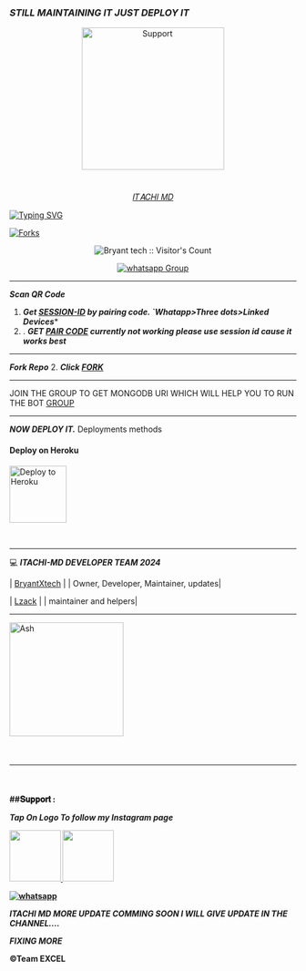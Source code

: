 ### *STILL MAINTAINING IT JUST DEPLOY IT*




</p>
</p>
<p align="center">
  <a href="https://chat.whatsapp.com/JVWVyk3IgsbIgdsZr03sT2">
    <img alt=Support height="250" src="https://telegra.ph/file/e07085c7f2509839af37a.png"> 
    </p>
<h1 align="center">    
</h1>
<p align="center"> 𝐼𝑇𝐴𝐶𝐻𝐼 𝑀𝐷
    </p>


   [![Typing SVG](https://readme-typing-svg.herokuapp.com?font=Rockstar-ExtraBold&color=F33A6A&lines=I+AM+ITACHI+BOT+MD;MADE+BY+BRYANT+TECH;THANKS+FOR+VISITING+MY+REPO)](https://git.io/typing-svg)



<p align="left">
  <a href="" target="_blank">
    <img alt="Forks" src="https://img.shields.io/github/forks/Elsa2090/Itachi_md" />
  </a>
  
  

</p>
<p align="center"><img src="https://profile-counter.glitch.me/{Bryant tech}/count.svg" alt="Bryant tech :: Visitor's Count" /></p>
<p align="center">
 <a href="https://chat.whatsapp.com/JVWVyk3IgsbIgdsZr03sT2" target="_blank">
    <img alt="whatsapp Group" src="https://img.shields.io/badge/ ITACHI-BOT Support Group -25D366?style=for-the-badge&logo=whatsapp&logoColor=gold" />
  </a>
</p>

---
***Scan QR Code***

1. ***Get [SESSION-ID](https://bryant-tech-bot-6caf875ac89b.herokuapp.com) by pairing code. `Whatapp>Three dots>Linked Devices****
2. . ***GET [PAIR CODE](https://bryant-tech-bot-6caf875ac89b.herokuapp.com) currently not working please use session id cause it works best***
--- 
 ***Fork Repo***
2. ***Click [FORK](https://github.com/Elsa2090/Itachi_md/fork)***
 
---

JOIN THE GROUP TO GET MONGODB URI WHICH WILL HELP YOU TO RUN THE BOT
[GROUP](https://chat.whatsapp.com/IIpL6gf6dcq4ial8gaJLE9)

---

 ***NOW  DEPLOY IT.***
Deployments methods

 
<h4 align="left"> Deploy on Heroku
</h4>

</p>

<p align="left" >
    <a href="https://heroku.com/deploy?template=https://github.com/Elsa2090/Itachi_md">
    <img src="https://telegra.ph/file/d548df68c3f6903e378cf.png" width="100px" alt="Deploy to Heroku" >
    </a>

</p> 

<br>
   


----

💻 ***ITACHI-MD DEVELOPER TEAM* *2024***
  
| [BryantXtech](https://github.com/Elsa2090) |
| Owner, Developer, Maintainer, updates|

| [Lzack](https://github.com/Lazack28) |
| maintainer and helpers|


---
<a href="[https://github.com/Elsa2090.png]"><img src="https://github.com/Elsa2090.png" width="200" height="200" alt="Ash"/></a>
 </div>
<br>
<h4 align="left">

---

  </br> 
<h4 align="left">
##𝐒𝐮𝐩𝐩𝐨𝐫𝐭 :
    
 ***Tap On Logo To follow my Instagram page***
 <p align="left">
  <a href="https://Instagram.com/@BryantXtech">
    <img src="https://telegra.ph/file/c946e5edb6474cd303acc.png" align="centre" width="90" />
   <a href="https://wa.me/233530729233?text=Hi%20Bryant%20tech...%20I%20need%20some%20help%20in%20Itachi Bot">
    <img src="https://telegra.ph/file/0f90e2faf230269cff419.jpg" align="centre" width="90" />


<p align="left">
  <a aria-label="Join our chats" href="https://whatsapp.com/channel/0029VacpEdXIt5rqKLB9nC1L" target="_blank">
    <img alt="whatsapp" src="https://img.shields.io/badge/Join Our Bot Group-25D366?style=for-the-badge&logo=whatsapp&logoColor=white" />
  </a>



</br>

***ITACHI MD MORE UPDATE COMMING SOON I WILL GIVE UPDATE IN THE CHANNEL....***

***FIXING MORE***

©Team EXCEL
